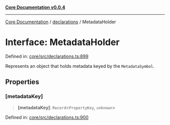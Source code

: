 [**Core Documentation v0.0.4**](../../README.md)

***

[Core Documentation](../../modules.md) / [declarations](../README.md) / MetadataHolder

# Interface: MetadataHolder

Defined in: [core/src/declarations.ts:899](https://github.com/stonemjs/core/blob/2adc2da4c7e3b5a9f593c198ba7e8ad639651777/src/declarations.ts#L899)

Represents an object that holds metadata keyed by the `MetadataSymbol`.

## Properties

### \[metadataKey\]

> **\[metadataKey\]**: `Record`\<`PropertyKey`, `unknown`\>

Defined in: [core/src/declarations.ts:900](https://github.com/stonemjs/core/blob/2adc2da4c7e3b5a9f593c198ba7e8ad639651777/src/declarations.ts#L900)
